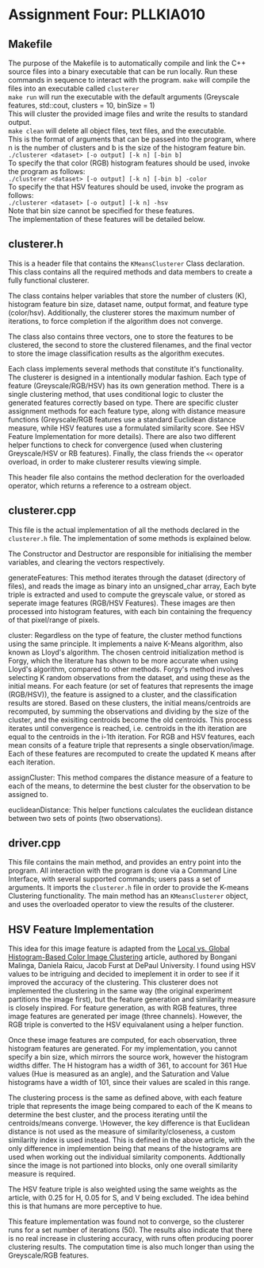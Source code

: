# Assignment Four: PLLKIA010

## Makefile
The purpose of the Makefile is to automatically compile and link the C++ source files into a binary executable that can be run locally. Run these commands in sequence to interact with the program.
```make``` will compile the files into an executable called ```clusterer```
\
```make run``` will run the executable with the default arguments (Greyscale features, std::cout, clusters = 10, binSize = 1)\
This will cluster the provided image files and write the results to standard output.
\
```make clean``` will delete all object files, text files, and the executable. 
\
This is the format of arguments that can be passed into the program, where n is the number of clusters and b is the size of the histogram feature bin. 
\
```./clusterer <dataset> [-o output] [-k n] [-bin b]```
\
To specify the that color (RGB) histogram features should be used, invoke the program as follows:\
```./clusterer <dataset> [-o output] [-k n] [-bin b] -color```
\
To specify the that HSV features should be used, invoke the program as follows:\
```./clusterer <dataset> [-o output] [-k n] -hsv```\
Note that bin size cannot be specified for these features.\
The implementation of these features will be detailed below. 

## clusterer.h

This is a header file that contains the ```KMeansClusterer``` Class declaration. This class contains all the required methods and data members to create a fully functional clusterer. 


The class contains helper variables that store the number of clusters (K), histogram feature bin size, dataset name, output format, and feature type (color/hsv). Additionally, the clusterer stores the maximum number of iterations, to force completion if the algorithm does not converge. 

The class also contains three vectors, one to store the features to be clustered, the second to store the clustered filenames, and the final vector to store the image classification results as the algorithm executes.

Each class implements several methods that constitute it's functionality. The clusterer is designed in a intentionally modular fashion. Each type of feature (Greyscale/RGB/HSV) has its own generation method. There is a single clustering method, that uses conditional logic to cluster the generated features correctly based on type. There are specific cluster assignment methods for each feature type, along with distance measure functions (Greyscale/RGB features use a standard Euclidean distance measure, while HSV features use a formulated similarity score. See HSV Feature Implementation for more details). There are also two different helper functions to check for convergence (used when clustering Greyscale/HSV or RB features). Finally, the class friends the `<<` operator overload, in order to make clusterer results viewing simple. 


This header file also contains the method decleration for the overloaded operator, which returns a reference to a ostream object.

## clusterer.cpp

This file is the actual implementation of all the methods declared in the ```clusterer.h``` file. The implementation of some methods is explained below. 

The Constructor and Destructor are responsible for initialising the member variables, and clearing the vectors respectively.


generateFeatures: This method iterates through the dataset (directory of files), and reads the image as binary into an unsigned_char array, Each byte triple is extracted and used to compute the greyscale value, or stored as seperate image features (RGB/HSV Features). These images are then processed into histogram features, with each bin containing the frequency of that pixel/range of pixels.


cluster: Regardless on the type of feature, the cluster method functions using the same principle. It implements a naive K-Means algorithm, also known as Lloyd's algorithm. The chosen centroid initialization method is Forgy, which the literature has shown to be more accurate when using Lloyd's algorithm, compared to other methods. Forgy's method involves selecting K random observations from the dataset, and using these as the initial means. For each feature (or set of features that represents the image (RGB/HSV)), the feature is assigned to a cluster, and the classification results are stored. Based on these clusters, the initial means/centroids are recomputed, by summing the observations and dividing by the size of the cluster, and the exisiting centroids become the old centroids. This process iterates until convergence is reached, i.e. centroids in the ith iteration are equal to the centroids in the i-1th iteration. For RGB and HSV features, each mean consits of a feature triple that represents a single observation/image. Each of these features are recomputed to create the updated K means after each iteration.


assignCluster: This method compares the distance measure of a feature to each of the means, to determine the best cluster for the observation to be assigned to.


euclideanDistance: This helper functions calculates the euclidean distance between two sets of points (two observations).


## driver.cpp

This file contains the main method, and provides an entry point into the program. All interaction with the program is done via a Command Line Interface, with several supported commands;  users pass a set of arguments. It imports the ```clusterer.h``` file in order to provide the K-means Clustering functionality. The main method has an ```KMeansClusterer``` object, and uses the overloaded operator to view the results of the clusterer.

## HSV Feature Implementation
This idea for this image feature is adapted from the [Local vs. Global Histogram-Based Color Image Clustering](https://pdfs.semanticscholar.org/2dd3/e875bc2141e68bbf2bd9ebb9160c2a76abea.pdf) article, authored by
Bongani Malinga, Daniela Raicu, Jacob Furst at DePaul University. I found using HSV values to be intriguing and decided to imeplement it in order to see if it improved the accuracy of the clustering. This clusterer does not implemented the clustering in the same way (the original experiment partitions the image first), but the feature generation and similarity measure is closely inspired. For feature generation, as with RGB features, three image features are generated per image (three channels). However, the RGB triple is converted to the HSV equivalanent using a helper function. 


Once these image features are computed, for each observation, three histogram features are generated. For my implementation, you cannot specify a bin size, which mirrors the source work, however the histogram widths differ. The H histogram has a width of 361, to account for 361 Hue values (Hue is measured as an angle), and the Saturation and Value histograms have a width of 101, since their values are scaled in this range. 


The clustering process is the same as defined above, with each feature triple that represents the image being compared to each of the K means to determine the best cluster, and the process iterating until the centroids/means converge.
\However, the key difference is that Euclidean distance is not used as the measure of similarity/closeness, a custom similarity index is used instead. This is defined in the above article, with the only difference in implemention being that means of the histograms are used when working out the individual similarity components. Addtionally since the image is not partioned into blocks, only one overall similarity measure is required. 


The HSV feature triple is also weighted using the same weights as the article, with 0.25 for H, 0.05 for S, and V being excluded. The idea behind this is that humans are more perceptive to hue. 


This feature implementation was found not to converge, so the clusterer runs for a set number of iterations (50). The results also indicate that there is no real increase in clustering accuracy, with runs often producing poorer clustering results. The computation time is also much longer than using the Greyscale/RGB features.
